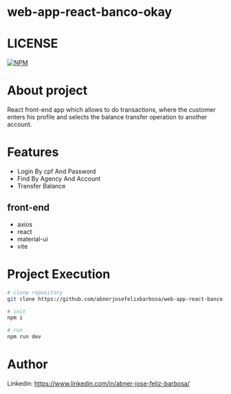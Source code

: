 # web-app-react-banco-okay

# LICENSE
[![NPM](https://img.shields.io/npm/l/react)](https://github.com/abnerjosefelixbarbosa/web-app-react-banco-okay/blob/main/LICENSE)

# About project

React front-end app which allows to do transactions, where the customer enters his profile and selects the balance transfer operation to another account.

# Features

- Login By cpf And Password
- Find By Agency And Account
- Transfer Balance

## front-end

- axios
- react
- material-ui
- vite

# Project Execution

```bash
# clone repository
git clone https://github.com/abnerjosefelixbarbosa/web-app-react-banco-okay.git

# init
npm i

# run
npm run dev
```
# Author

Linkedin: https://www.linkedin.com/in/abner-jose-feliz-barbosa/


